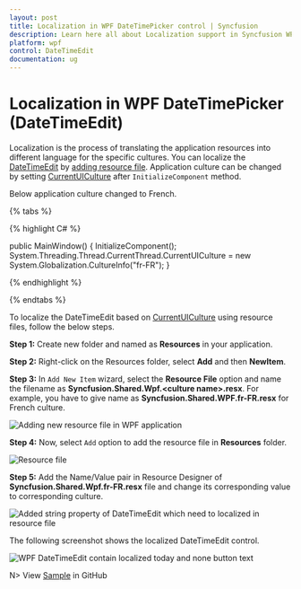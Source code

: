 ```yaml
---
layout: post
title: Localization in WPF DateTimePicker control | Syncfusion
description: Learn here all about Localization support in Syncfusion WPF DateTimePicker (DateTimeEdit) control and more.
platform: wpf
control: DateTimeEdit
documentation: ug
---
```


# Localization in WPF DateTimePicker (DateTimeEdit)

Localization is the process of translating the application resources into different language for the specific cultures. You can localize the [DateTimeEdit](https://help.syncfusion.com/cr/wpf/Syncfusion.Windows.Shared.DateTimeEdit.html) by [adding resource file](https://docs.microsoft.com/en-us/previous-versions/visualstudio/visual-studio-2010/aa992030(v=vs.100)). Application culture can be changed by setting [CurrentUICulture](https://docs.microsoft.com/en-us/dotnet/api/system.globalization.cultureinfo.currentuiculture?view=netframework-4.7.2) after `InitializeComponent` method. 

Below application culture changed to French.

{% tabs %}

{% highlight C# %}

public MainWindow()
{
    InitializeComponent();
    System.Threading.Thread.CurrentThread.CurrentUICulture = new System.Globalization.CultureInfo("fr-FR");
}    

{% endhighlight %}

{% endtabs %}

To localize the DateTimeEdit based on [CurrentUICulture](https://docs.microsoft.com/en-us/dotnet/api/system.globalization.cultureinfo.currentuiculture?view=netframework-4.7.2) using resource files, follow the below steps. 

**Step 1:** Create new folder and named as **Resources** in your application. 

**Step 2:** Right-click on the Resources folder, select **Add** and then **NewItem**.

**Step 3:** In `Add New Item` wizard, select the **Resource File** option and name the filename as **Syncfusion.Shared.Wpf.&lt;culture name&gt;.resx**. For example, you have to give name as **Syncfusion.Shared.WPF.fr-FR.resx** for French culture.

![Adding new resource file in WPF application](Localization_images/Add-resource-file-in-wpf-application.png)

**Step 4:** Now, select `Add` option to add the resource file in **Resources** folder.

![Resource file](Localization_images/Resource-file.png)

**Step 5:** Add the Name/Value pair in Resource Designer of **Syncfusion.Shared.Wpf.fr-FR.resx** file and change its corresponding value to corresponding culture. 

![Added string property of DateTimeEdit which need to localized in resource file](Localization_images/wpf-datetimeedit-localized-string-properties.png)

The following screenshot shows the localized DateTimeEdit control.

![WPF DateTimeEdit contain localized today and none button text](Localization_images/wpf-datetimeedit-localization.png)

N> View [Sample](https://github.com/SyncfusionExamples/wpf-date-time-edit-examples/tree/master/Samples/Localization) in GitHub
